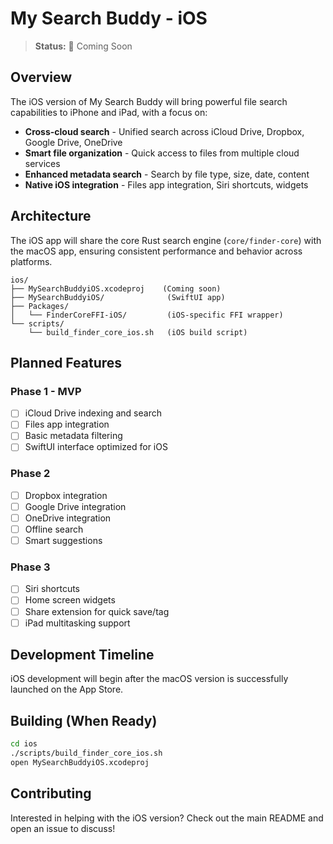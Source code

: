# My Search Buddy - iOS

> **Status:** 🚧 Coming Soon

## Overview

The iOS version of My Search Buddy will bring powerful file search capabilities to iPhone and iPad, with a focus on:

- **Cross-cloud search** - Unified search across iCloud Drive, Dropbox, Google Drive, OneDrive
- **Smart file organization** - Quick access to files from multiple cloud services
- **Enhanced metadata search** - Search by file type, size, date, content
- **Native iOS integration** - Files app integration, Siri shortcuts, widgets

## Architecture

The iOS app will share the core Rust search engine (`core/finder-core`) with the macOS app, ensuring consistent performance and behavior across platforms.

```
ios/
├── MySearchBuddyiOS.xcodeproj    (Coming soon)
├── MySearchBuddyiOS/              (SwiftUI app)
├── Packages/
│   └── FinderCoreFFI-iOS/         (iOS-specific FFI wrapper)
└── scripts/
    └── build_finder_core_ios.sh   (iOS build script)
```

## Planned Features

### Phase 1 - MVP
- [ ] iCloud Drive indexing and search
- [ ] Files app integration
- [ ] Basic metadata filtering
- [ ] SwiftUI interface optimized for iOS

### Phase 2
- [ ] Dropbox integration
- [ ] Google Drive integration
- [ ] OneDrive integration
- [ ] Offline search
- [ ] Smart suggestions

### Phase 3
- [ ] Siri shortcuts
- [ ] Home screen widgets
- [ ] Share extension for quick save/tag
- [ ] iPad multitasking support

## Development Timeline

iOS development will begin after the macOS version is successfully launched on the App Store.

## Building (When Ready)

```bash
cd ios
./scripts/build_finder_core_ios.sh
open MySearchBuddyiOS.xcodeproj
```

## Contributing

Interested in helping with the iOS version? Check out the main README and open an issue to discuss!

